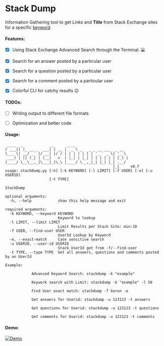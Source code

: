 # Stack Dump
Information Gathering tool to get _Links_ and **Title** from Stack Exchange sites for a specific <u>keyword</u>. 


#### Features:

- [x] Using Stack Exchange Advanced Search through the Terminal. :computer:
- [x] Search for an answer posted by a particular user
- [x] Search for a question posted by a particular user
- [x] Search for a comment posted by a particular user
- [x] Colorful CLI for catchy results :wink:


#### TODOs:
- [ ] Writing output to different file formats
- [ ] Optimization and better code


#### Usage:

```
 ____  _             _      ____
/ ___|| |_ __ _  ___| | __ |  _ \ _   _ _ __ ___  _ __
\___ \| __/ _` |/ __| |/ / | | | | | | | '_ ` _ \| '_ \
 ___) | || (_| | (__|   <  | |_| | |_| | | | | | | |_) |
|____/ \__\__,_|\___|_|\_\ |____/ \__,_|_| |_| |_| .__/
                                                 |_|     v0.7
usage: stackDump.py [-h] [-k KEYWORD] [-l LIMIT] [-f USER] [-e] [-u USERID]
                    [-t TYPE]

StackDump

optional arguments:
  -h, --help            show this help message and exit

required arguments:
  -k KEYWORD, --keyword KEYWORD
                        Keyword to lookup
  -l LIMIT, --limit LIMIT
                        Limit Results per Stack Site: min:10
  -f USER, --find-user USER
                        UserId Lookup by Keyword
  -e, --exact-match     Case sensitive search
  -u USERID, --user-id USERID
                        Stack UserId got from -f/--find-user
  -t TYPE, --type TYPE  Get all answers, questions and comments posted by an UserId

Example:
 
            Advanced Keyword Search: stackdump -k "example"

            Keywork search with Limit: stackdump -k "example" -l 50

            Find User exact match: stackdump -f Goron -e

            Get answers for Userid: stackdump -u 123123 -t answers

            Get questions for Userid: stackdump -u 123123 -t questions

            Get comments for Userid: stackdump -u 123123 -t comments

```

#### Demo:

[![Demo](https://asciinema.org/a/264650.svg)](https://asciinema.org/a/264650?autoplay=1)
